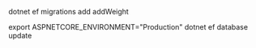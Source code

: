 dotnet ef migrations add addWeight

export ASPNETCORE_ENVIRONMENT="Production"
dotnet ef database update
